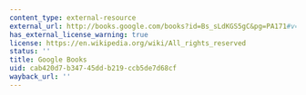 ```yaml
---
content_type: external-resource
external_url: http://books.google.com/books?id=Bs_sLdKGS5gC&pg=PA171#v=onepage
has_external_license_warning: true
license: https://en.wikipedia.org/wiki/All_rights_reserved
status: ''
title: Google Books
uid: cab420d7-b347-45dd-b219-ccb5de7d68cf
wayback_url: ''
---
```

